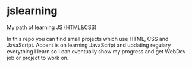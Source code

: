 # jslearning
My path of learning JS (HTML&amp;CSS)

In this repo you can find small projects which use HTML, CSS and JavaScript.
Accent is on learning JavaScript and updating regulary everything I learn so I can eventually show my progress and get WebDev job or project to work on.
